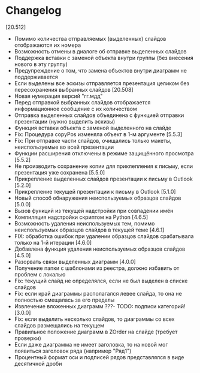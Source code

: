 # Changelog
[20.512]
- Помимо количества отправляемых (выделенных) слайдов отображаются их номера
- Возможность отмены в диалоге об отправке выделенных слайдов
- Поддержка вставки с заменой объекта внутри группы (без внесения нового в эту группу)
- Предупреждение о том, что замена объектов внутри диаграмм не поддерживается
- Если выделены все эскизы отправляется презентация целиком без пересохранения выбранных слайдов
[20.508]
- Новая нумерация версий "гг.мдд"
- Перед отправкой выбранных слайдов отображается информационное сообщение с их количеством
- Отправка выделенных слайдов объединена с функцией отправки презентации (нужно выделить эскизы)
- Функция вставки объекта с заменой выделенного на слайде
- Fix: Процедура copyPos изменяла объект в 1-м аргументе
[5.5.3]
- Fix: При отправке части слайдов, очищались только макеты, неиспользуемые во всей презентации
- Функции расширения отключены в режиме защищённого просмотра
[5.5.2]
- Не производить сохранение копии для приклепления к письму, если презентация уже сохранена
[5.5.0]
- Прикрепление выделенных слайдов презентации к письму в Outlook
[5.2.0]
- Прикрепление текущей презентации к письму в Outlook
[5.1.0]
- Новый способ обнаружения неиспользуемых образцов слайдов
[5.0.0]
- Вызов функций из текущей надстройки при совпадении имён
- Компиляция надстройки скриптом на Python
[4.6.5]
- Возможность удаления неиспользуемых тем, помимо неиспользуемых образцов слайдов в текущей теме
[4.6.1]
- FIX: обработка ошибок при удалении образцов слайдов срабатывала только на 1-й итерации
[4.6.0]
- Добавлена функция удаления неиспользуемых образцов слайдов
[4.5.0]
- Разорвать связи выделенных диаграмм
[4.0.0]
- Получение папки с шаблонами из реестра, должно избавить от проблем с локалью
- Fix: текущий слайд не определялся, если не был выделен в списке слайдов
- Fix: если край диаграммы располагался левее слайда, то она не полностью смещалась за его пределы
- Извлечение вложенных диаграмм
???- TODO: подписи категорий!
[3.0.0]
- Fix: если выделить несколько слайдов, то диаграммы со всех слайдов размещались на текущем
- Правильное положение диаграмм в ZOrder на слайде (требует проверки)
- Если даже диаграмма не имеет заголовка, то на новой мог появиться заголовок ряда (например "Ряд1")
- Процентный формат оси и подписей рядов представлялся в виде десятичной дроби
